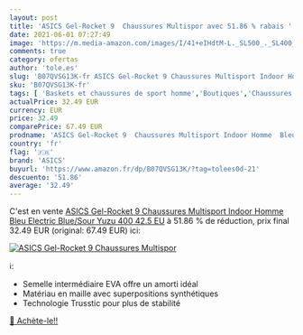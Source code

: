 ```yaml
---
layout: post
title: 'ASICS Gel-Rocket 9  Chaussures Multispor avec 51.86 % rabais '
date: 2021-06-01 07:27:49
image: 'https://m.media-amazon.com/images/I/41+eIHdtM-L._SL500_._SL400_.jpg'
comments: true
category: ofertas
author: 'tole.es'
slug: 'B07QVSG13K-fr ASICS Gel-Rocket 9 Chaussures Multisport Indoor Homme Bleu...'
sku: 'B07QVSG13K-fr'
tags: [ 'Baskets et chaussures de sport homme','Boutiques','Chaussures','Chaussures de multisports outdoor homme','Chaussures de sport homme','Chaussures et Sacs','Chaussures homme','Custom Stores','asics', ]
actualPrice: 32.49 EUR
currency: EUR
price: 32.49
comparePrice: 67.49 EUR
prodname: 'ASICS Gel-Rocket 9  Chaussures Multisport Indoor Homme  Bleu  Electric Blue/Sour Yuzu 400   42.5 EU'
country: 'fr'
flag: '🇫🇷'
brand: 'ASICS'
buyurl: 'https://www.amazon.fr/dp/B07QVSG13K/?tag=tolees0d-21'
descuento: '51.86'
average: '32.49'
---
```


C'est en vente [ASICS Gel-Rocket 9  Chaussures Multisport Indoor Homme  Bleu  Electric Blue/Sour Yuzu 400   42.5 EU](https://www.amazon.fr/dp/B07QVSG13K/?tag=tolees0d-21)  à  51.86 % de réduction, prix final  32.49 EUR (original: 67.49 EUR) ici:

[![ASICS Gel-Rocket 9  Chaussures Multispor](https://m.media-amazon.com/images/I/41+eIHdtM-L._SL500_._SL400_.jpg)](https://www.amazon.fr/dp/B07QVSG13K/?tag=tolees0d-21)

ℹ️:

- Semelle intermédiaire EVA offre un amorti idéal
- Matériau en maille avec superpositions synthétiques
- Technologie Trusstic pour plus de stabilité

[🛒 Achète-le!!](https://www.amazon.fr/dp/B07QVSG13K/?tag=tolees0d-21)
